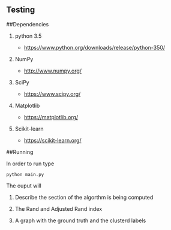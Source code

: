 Testing
--------

##Dependencies

1. python 3.5

    - https://www.python.org/downloads/release/python-350/

2. NumPy

    - http://www.numpy.org/

3. SciPy

    - https://www.scipy.org/

4. Matplotlib

    - https://matplotlib.org/

5. Scikit-learn

    - https://scikit-learn.org/

##Running

In order to run type

    python main.py

The ouput will

1. Describe the section of the algorthm is being computed

2. The Rand and Adjusted Rand index

3. A graph with the ground truth and the clusterd labels
